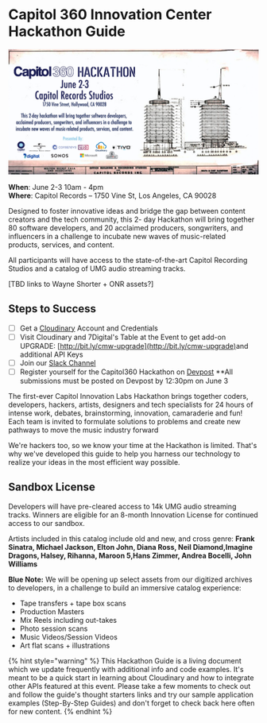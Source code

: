 # Capitol 360 Innovation Center Hackathon Guide

![](.gitbook/assets/eventbritehackathonalllogosfinal-1.jpg)

**When**: June 2-3  10am - 4pm  
**Where**: Capitol Records – 1750 Vine St, Los Angeles, CA 90028

Designed to foster innovative ideas and bridge the gap between content creators and the tech community, this 2- day Hackathon will bring together 80 software developers, and 20 acclaimed producers, songwriters, and influencers in a challenge to incubate new waves of music-related products, services, and content.

All participants will have access to the state-of-the-art Capitol Recording Studios and a catalog of UMG audio streaming tracks.

\[TBD links to Wayne Shorter + ONR assets?\]

## Steps to Success

* [ ] Get a [Cloudinary](https://cloudinary.com/signup?utm_source=CMW&utm_medium=Gitbook&utm_campaign=Evangelism&utm_term=Hackathon-Guide&utm_content=Signup_CMW) Account and Credentials
* [ ] Visit Cloudinary and 7Digital's Table at the Event to get add-on UPGRADE: [http://bit.ly/cmw-upgrade](http://bit.ly/cmw-upgrade)​ and additional API Keys
* [ ] Join our [Slack Channel ](http://bit.ly/cmw-slack)
* [ ] Register yourself for the Capitol360 Hackathon on [Devpost](https://capitol360-hackathon-6634.devpost.com/) \*\*All submissions must be posted on Devpost by 12:30pm on June 3

The first-ever Capitol Innovation Labs Hackathon brings together coders, developers, hackers, artists, designers and tech specialists for 24 hours of intense work, debates, brainstorming, innovation, camaraderie and fun! Each team is invited to formulate solutions to problems and create new pathways to move the music industry forward

We're hackers too, so we know your time at the Hackathon is limited. That's why we've developed this guide to help you harness our technology to realize your ideas in the most efficient way possible.

## Sandbox License

Developers will have pre-cleared access to 14k UMG audio streaming tracks. Winners are eligible for an 8-month Innovation License for continued access to our sandbox. 

Artists included in this catalog include old and new, and cross genre: **Frank Sinatra, Michael Jackson, Elton John, Diana Ross, Neil Diamond,Imagine Dragons, Halsey, Rihanna, Maroon 5,Hans Zimmer, Andrea Bocelli, John Williams**

**Blue Note:** We will be opening up select assets from our digitized archives to developers, in a challenge to build an immersive catalog experience: 

* Tape transfers + tape box scans
* Production Masters
* Mix Reels including out-takes
* Photo session scans
* Music Videos/Session Videos
* Art flat scans + illustrations

{% hint style="warning" %}
This Hackathon Guide is a living document which we update frequently with additional info and code examples. It's meant to be a quick start in learning about Cloudinary and how to integrate other APIs featured at this event. Please take a few moments to check out and follow the guide's thought starters links and try our sample application examples \(Step-By-Step Guides\) and don't forget to check back here often for new content.
{% endhint %}


